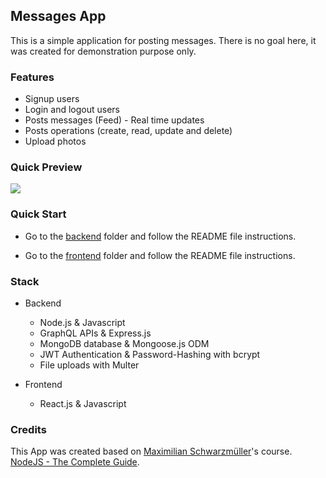 ## Messages App

This is a simple application for posting messages. There is no goal here, it was created for demonstration purpose only.

### Features

- Signup users
- Login and logout users
- Posts messages (Feed) - Real time updates
- Posts operations (create, read, update and delete)
- Upload photos

### Quick Preview

<kbd>
    <img src="./quick-preview.gif">
</kbd>

### Quick Start

- Go to the [backend](./backend) folder and follow the README file instructions.

- Go to the [frontend](./frontend) folder and follow the README file instructions.

### Stack

- Backend
    - Node.js & Javascript
    - GraphQL APIs & Express.js
    - MongoDB database & Mongoose.js ODM
    - JWT Authentication & Password-Hashing with bcrypt
    - File uploads with Multer

- Frontend
    - React.js & Javascript

### Credits

This App was created based on [Maximilian Schwarzmüller](https://academind.com/team/#maximilian)'s course. [NodeJS - The Complete Guide](https://academind.com/learn/our-courses/).

